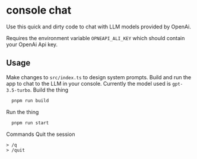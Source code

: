 # console chat

Use this quick and dirty code to chat with LLM models provided by OpenAi. 

Requires the environment variable `OPNEAPI_ALI_KEY` which should contain your OpenAi Api key.

## Usage
Make changes to `src/index.ts` to design system prompts. Build and run the app to chat to the LLM in your console. Currently the model used is `gpt-3.5-turbo`.
Build the thing
```zsh
  pnpm run build
```

Run the thing
```zsh
  pnpm run start
```
Commands
Quit the session
```
> /q 
> /quit
```